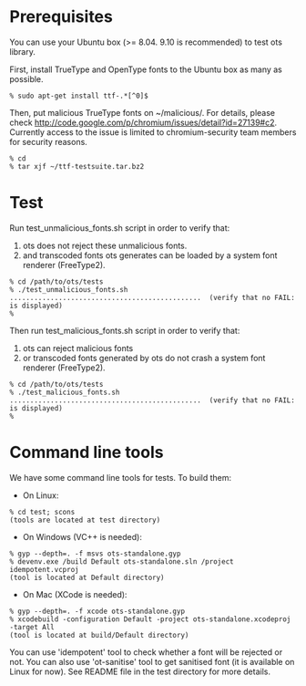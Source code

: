 # Prerequisites #

You can use your Ubuntu box (>= 8.04. 9.10 is recommended) to test ots library.

First, install TrueType and OpenType fonts to the Ubuntu box as many as possible.

```
% sudo apt-get install ttf-.*[^0]$
```

Then, put malicious TrueType fonts on ~/malicious/.
For details, please check http://code.google.com/p/chromium/issues/detail?id=27139#c2.
Currently access to the issue is limited to chromium-security team members for security reasons.

```
% cd
% tar xjf ~/ttf-testsuite.tar.bz2
```

# Test #

Run test\_unmalicious\_fonts.sh script in order to verify that:
  1. ots does not reject these unmalicious fonts.
  1. and transcoded fonts ots generates can be loaded by a system font renderer (FreeType2).

```
% cd /path/to/ots/tests
% ./test_unmalicious_fonts.sh
...............................................  (verify that no FAIL: is displayed)
%
```

Then run test\_malicious\_fonts.sh script in order to verify that:
  1. ots can reject malicious fonts
  1. or transcoded fonts generated by ots do not crash a system font renderer (FreeType2).

```
% cd /path/to/ots/tests
% ./test_malicious_fonts.sh
...............................................  (verify that no FAIL: is displayed)
%
```

# Command line tools #

We have some command line tools for tests. To build them:

- On Linux:
```
% cd test; scons
(tools are located at test directory)
```

- On Windows (VC++ is needed):
```
% gyp --depth=. -f msvs ots-standalone.gyp
% devenv.exe /build Default ots-standalone.sln /project idempotent.vcproj
(tool is located at Default directory)
```

- On Mac (XCode is needed):
```
% gyp --depth=. -f xcode ots-standalone.gyp
% xcodebuild -configuration Default -project ots-standalone.xcodeproj -target All
(tool is located at build/Default directory)
```

You can use 'idempotent' tool to check whether a font will be rejected or not. You can also use 'ot-sanitise' tool to get sanitised font (it is available on Linux for now). See README file in the test directory
for more details.